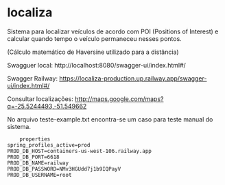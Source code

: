# localiza

Sistema para localizar veículos de acordo com POI (Positions of Interest) 
e calcular quando tempo o veículo permaneceu nesses pontos.

(Cálculo matemático de Haversine utilizado para a distância)

Swagguer local:
http://localhost:8080/swagger-ui/index.html#/

Swagger Railway:
https://localiza-production.up.railway.app/swagger-ui/index.html#/

Consultar localizações:
http://maps.google.com/maps?q=-25.5244493,-51.549662

No arquivo teste-example.txt encontra-se um caso para teste manual do sistema.

```
    properties
spring_profiles_active=prod
PROD_DB_HOST=containers-us-west-106.railway.app
PROD_DB_PORT=6618
PROD_DB_NAME=railway
PROD_DB_PASSWORD=NMv3HGUdd7j1b9IQPayV
PROD_DB_USERNAME=root
```
